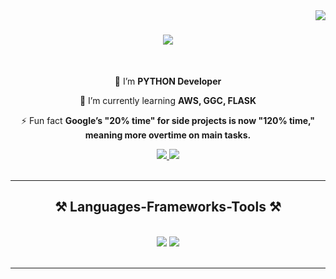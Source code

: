 <img align="right" src="https://visitor-badge.laobi.icu/badge?page_id=Lycoris002.Lycoris002" />

<h1 align="center">
    <img src="https://readme-typing-svg.herokuapp.com/?font=Righteous&size=35&center=true&vCenter=true&width=500&height=70&duration=4000&lines=Hi+There!+👋;+I'm+Nong+Nai+Nap+Trinh!;" />
</h1>

<br/>

<div align="center">
    
 🔭 I’m **PYTHON Developer** 
 
 🌱 I’m currently learning **AWS, GGC, FLASK**

⚡ Fun fact **Google’s "20% time" for side projects is now "120% time," meaning more overtime on main tasks.**

</div>
<div align="center"> 
  <a href="mailto:phamlongg.work@gmail.com" target="_blank">
    <img src="https://img.shields.io/badge/Gmail-333333?style=for-the-badge&logo=gmail&logoColor=red" target="_blank" />
  </a>
  <a href="https://linkedin.com/in/lycorispham02/" target="_blank">
    <img src="https://img.shields.io/badge/LinkedIn-0077B5?style=for-the-badge&logo=linkedin&logoColor=white" target="_blank" />
  </a>
</div>
<br/>

<hr/>
<h2 align="center">⚒️ Languages-Frameworks-Tools ⚒️</h2>
<br/>
<div align="center">
    <img src="https://skillicons.dev/icons?i=vue,html,css,github,tailwind,git,dart,python,javascript,typescript,c" />
    <img src="https://skillicons.dev/icons?i=bootstrap,firebase,nextjs,aws,azure,postgres,fastapi,django,nodejs,pycharm" /><br>
</div>
<br/>
<hr/>
